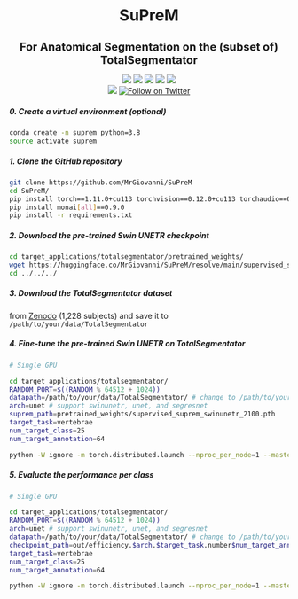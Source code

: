 <h1 align="center">SuPreM</h1>
<h3 align="center" style="font-size: 20px; margin-bottom: 4px">For Anatomical Segmentation on the (subset of) TotalSegmentator</h3>
<p align="center">
    <a href='https://www.zongweiz.com/dataset'><img src='https://img.shields.io/badge/Project-Page-Green'></a> 
    <a href='https://www.cs.jhu.edu/~alanlab/Pubs23/li2023suprem.pdf'><img src='https://img.shields.io/badge/Paper-PDF-purple'></a> 
    <a href='document/promotion_slides.pdf'><img src='https://img.shields.io/badge/Slides-PDF-orange'></a> 
    <a href='document/dom_wse_poster.pdf'><img src='https://img.shields.io/badge/Poster-PDF-blue'></a> 
    <a href='https://www.cs.jhu.edu/news/ai-and-radiologists-unite-to-map-the-abdomen/'><img src='https://img.shields.io/badge/WSE-News-yellow'></a>
    <br/>
    <a href="https://github.com/MrGiovanni/SuPreM"><img src="https://img.shields.io/github/stars/MrGiovanni/SuPreM?style=social" /></a>
    <a href="https://twitter.com/bodymaps317"><img src="https://img.shields.io/twitter/follow/BodyMaps" alt="Follow on Twitter" /></a>
</p>

##### 0. Create a virtual environment (optional)

```bash
conda create -n suprem python=3.8
source activate suprem
```

##### 1. Clone the GitHub repository

```bash
git clone https://github.com/MrGiovanni/SuPreM
cd SuPreM/
pip install torch==1.11.0+cu113 torchvision==0.12.0+cu113 torchaudio==0.11.0 --extra-index-url https://download.pytorch.org/whl/cu113
pip install monai[all]==0.9.0
pip install -r requirements.txt
```

##### 2. Download the pre-trained Swin UNETR checkpoint

```bash
cd target_applications/totalsegmentator/pretrained_weights/
wget https://huggingface.co/MrGiovanni/SuPreM/resolve/main/supervised_suprem_unet_2100.pth
cd ../../../
```

##### 3. Download the TotalSegmentator dataset

from [Zenodo](https://doi.org/10.5281/zenodo.6802613) (1,228 subjects) and save it to `/path/to/your/data/TotalSegmentator`

##### 4. Fine-tune the pre-trained Swin UNETR on TotalSegmentator

```bash
# Single GPU

cd target_applications/totalsegmentator/
RANDOM_PORT=$((RANDOM % 64512 + 1024))
datapath=/path/to/your/data/TotalSegmentator/ # change to /path/to/your/data/TotalSegmentator
arch=unet # support swinunetr, unet, and segresnet
suprem_path=pretrained_weights/supervised_suprem_swinunetr_2100.pth
target_task=vertebrae
num_target_class=25
num_target_annotation=64

python -W ignore -m torch.distributed.launch --nproc_per_node=1 --master_port=$RANDOM_PORT train.py --dist  --model_backbone $arch --log_name efficiency.$arch.$target_task.number$num_target_annotation --map_type $target_task --num_class $num_target_class --dataset_path $datapath --num_workers 8 --batch_size 2 --pretrain $suprem_path --percent $num_target_annotation
```

##### 5. Evaluate the performance per class

```bash
# Single GPU

cd target_applications/totalsegmentator/
RANDOM_PORT=$((RANDOM % 64512 + 1024))
arch=unet # support swinunetr, unet, and segresnet
datapath=/path/to/your/data/TotalSegmentator/ # change to /path/to/your/data/TotalSegmentator
checkpoint_path=out/efficiency.$arch.$target_task.number$num_target_annotation/best_model.pth
target_task=vertebrae
num_target_class=25
num_target_annotation=64

python -W ignore -m torch.distributed.launch --nproc_per_node=1 --master_port=$RANDOM_PORT test.py --dist  --model_backbone $arch --log_name efficiency.$arch.$target_task.number$num_target_annotation --map_type $target_task --num_class $num_target_class --dataset_path $datapath --num_workers 8 --batch_size 2 --pretrain $checkpoint_path --train_type efficiency 
```
